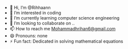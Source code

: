- 👋 Hi, I’m @Rihhaann
- 👀 I’m interested in coding
- 🌱 I’m currently learning computer science engineering
- 💞️ I’m looking to collaborate on ..
- 📫 How to reach me Mohammadhrihan6@gmail.com
- 😄 Pronouns: none
- ⚡ Fun fact: Dedicated in solving mathematical equations

<!---
Rihhaann/Rihhaann is a ✨ special ✨ repository because its `README.md` (this file) appears on your GitHub profile.
You can click the Preview link to take a look at your changes.
--->
